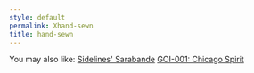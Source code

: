 ```yaml
---
style: default
permalink: Xhand-sewn
title: hand-sewn
---
```

You may also like:
[Sidelines' Sarabande](http://scp-wiki.net/sidelines-sarabande)
[GOI-001: Chicago Spirit](http://scp-wiki.net/chicago-spirit)